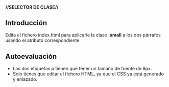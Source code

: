 #### //SELECTOR DE CLASE// ####

**Introducción**
---
Edita el fichero index.html para aplicarle la clase **.small** a los dos párrafos usando el atributo correspondiente


**Autoevaluación**
---

- Las dos etiquetas p tienen que tener un tamaño de fuente de 9px.
- Solo tienes que editar el fichero HTML, ya que el CSS ya está generado y enlazado.